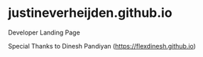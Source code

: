 # justineverheijden.github.io
Developer Landing Page

Special Thanks to Dinesh Pandiyan (https://flexdinesh.github.io)
